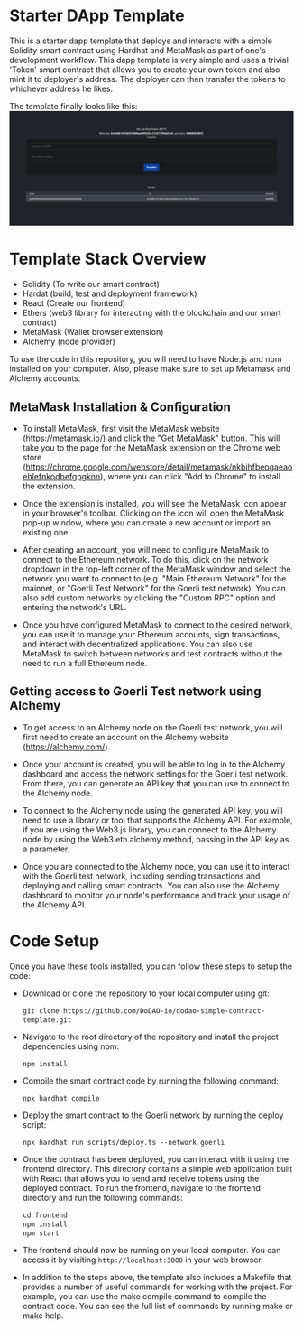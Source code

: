 # Starter DApp Template

This is a starter dapp template that deploys and interacts with a simple Solidity smart contract using Hardhat and MetaMask as part of one's development workflow. This dapp template is very simple and uses a trivial 'Token' smart contract that allows you to create your own token and also mint it to deployer's address. The deployer can then transfer the tokens to whichever address he likes.

The template finally looks like this:
![starter-template-image](https://raw.githubusercontent.com/DoDAO-io/dodao-aave-developer-1-course/main/images/starter-template.png)

# Template Stack Overview

* Solidity (To write our smart contract)
* Hardat (build, test and deployment framework)
* React (Create our frontend)
* Ethers (web3 library for interacting with the blockchain and our smart contract)
* MetaMask (Wallet browser extension)
* Alchemy (node provider)

To use the code in this repository, you will need to have Node.js and npm installed on your computer. Also, please make sure to set up Metamask and Alchemy accounts.

## MetaMask Installation & Configuration

* To install MetaMask, first visit the MetaMask website (https://metamask.io/) and click the "Get MetaMask" button. This will take you to the page for the MetaMask extension on the Chrome web store (https://chrome.google.com/webstore/detail/metamask/nkbihfbeogaeaoehlefnkodbefgpgknn), where you can click "Add to Chrome" to install the extension.  

* Once the extension is installed, you will see the MetaMask icon appear in your browser's toolbar. Clicking on the icon will open the MetaMask pop-up window, where you can create a new account or import an existing one.

* After creating an account, you will need to configure MetaMask to connect to the Ethereum network. To do this, click on the network dropdown in the top-left corner of the MetaMask window and select the network you want to connect to (e.g. "Main Ethereum Network" for the mainnet, or "Goerli Test Network" for the Goerli test network).  You can also add custom networks by clicking the "Custom RPC" option and entering the network's URL.

* Once you have configured MetaMask to connect to the desired network, you can use it to manage your Ethereum accounts, sign transactions, and interact with decentralized applications. You can also use MetaMask to switch between networks and test contracts without the need to run a full Ethereum node.

## Getting access to Goerli Test network using Alchemy

* To get access to an Alchemy node on the Goerli test network, you will first need to create an account on the Alchemy website (https://alchemy.com/). 

* Once your account is created, you will be able to log in to the Alchemy dashboard and access the network settings for the Goerli test network. From there, you can generate an API key that you can use to connect to the Alchemy node.

* To connect to the Alchemy node using the generated API key, you will need to use a library or tool that supports the Alchemy API. For example, if you are using the Web3.js library, you can connect to the Alchemy node by using the Web3.eth.alchemy method, passing in the API key as a parameter.

* Once you are connected to the Alchemy node, you can use it to interact with the Goerli test network, including sending transactions and deploying and calling smart contracts. You can also use the Alchemy dashboard to monitor your node's performance and track your usage of the Alchemy API.

# Code Setup

Once you have these tools installed, you can follow these steps to setup the code:

* Download or clone the repository to your local computer using git:
  ```shell
  git clone https://github.com/DoDAO-io/dodao-simple-contract-template.git
  ```

* Navigate to the root directory of the repository and install the project dependencies using npm:
  ```shell
  npm install
  ```

* Compile the smart contract code by running the following command:
  ```shell
  npx hardhat compile
  ```

* Deploy the smart contract to the Goerli network by running the deploy script:
  ```shell
  npx hardhat run scripts/deploy.ts --network goerli
  ```

* Once the contract has been deployed, you can interact with it using the frontend directory. This directory contains a simple web application built with React that allows you to send and receive tokens using the deployed contract. To run the frontend, navigate to the frontend directory and run the following commands:
  ```shell
  cd frontend
  npm install
  npm start
  ```

* The frontend should now be running on your local computer. You can access it by visiting `http://localhost:3000` in your web browser.

* In addition to the steps above, the template also includes a Makefile that provides a number of useful commands for working with the project. For example, you can use the make compile command to compile the contract code. You can see the full list of commands by running make or make help.
